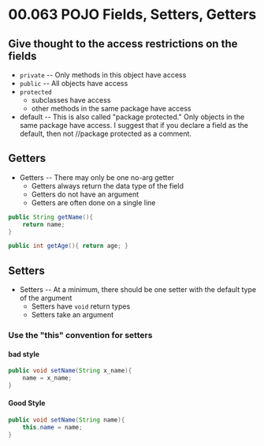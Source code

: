 # 00.063 POJO Fields, Setters, Getters

## Give thought to the access restrictions on the fields

- `private` -- Only methods in this object have access
- `public`  -- All objects have access
- `protected`
  - subclasses have access
  - other methods in the same package have access
- default -- This is also called "package protected."  Only objects in the same package have access.  I suggest that if you declare a field as the default, then not //package protected as a comment.

## Getters
- Getters -- There may only be one no-arg getter
  - Getters always return the data type of the field
  - Getters do not have an argument
  - Getters are often done on a single line

```java
public String getName(){
    return name;
}

public int getAge(){ return age; }
```

## Setters

- Setters -- At a minimum, there should be one setter with the default type of the argument
  - Setters have `void` return types
  - Setters take an argument


### Use the "this" convention for setters

#### bad style
   
```java
public void setName(String x_name){
    name = x_name;
}
```

#### Good Style

```java
public void setName(String name){
    this.name = name;
}
```


